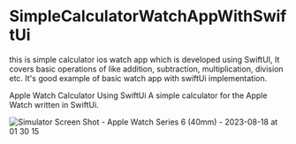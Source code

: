 # SimpleCalculatorWatchAppWithSwiftUi
this is simple calculator ios watch app which is developed using SwiftUI, 
It covers basic operations of like addition, subtraction, multiplication, division etc.
It's good example of basic watch app with swiftUi implementation.

Apple Watch Calculator Using SwiftUi
A simple calculator for the Apple Watch written in SwiftUi.

![Simulator Screen Shot - Apple Watch Series 6 (40mm) - 2023-08-18 at 01 30 15](https://github.com/gauravtakroro/SimpleCalculatorWatchAppWithSwiftUi/assets/68221862/38afd47d-7040-4280-bf97-e6f9b103c1c3)

